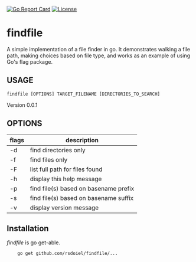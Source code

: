 
[![Go Report Card](http://goreportcard.com/badge/rsdoiel/findfile)](http://goreportcard.com/report/rsdoiel/findfile)
[![License](https://img.shields.io/badge/License-BSD%203--Clause-blue.svg)](https://opensource.org/licenses/BSD-3-Clause)


# findfile

A simple implementation of a file finder in go. It demonstrates walking a file path, making choices based on file type, and works as an example of using Go's flag package.


## USAGE 

	findfile [OPTIONS] TARGET_FILENAME [DIRECTORIES_TO_SEARCH]

Version 0.0.1

## OPTIONS

 flags | description
-------|---------------------------------------
 -d    | find directories only
 -f    | find files only
 -F    | list full path for files found
 -h    | display this help message
 -p    | find file(s) based on basename prefix
 -s    | find file(s) based on basename suffix
 -v    | display version message

## Installation

_findfile_ is go get-able.

```
    go get github.com/rsdoiel/findfile/...
```

